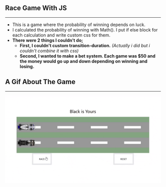 ## Race Game With JS
***
- This is a game where the probability of winning depends on luck.
- I calculated the probability of winning with Math(). I put if else block for each calculation and write custom css for them.
- **There were 2 things I couldn't do;**
    - **First, I couldn't custom  transition-duration.**
    *(Actually i did but i couldn't combine it with css)*
    - **Second, I wanted to make a bet system. Each game was $50 and the money would go up and down depending on winning and losing.**

## A Gif About The Game
***
<img src="game1.gif" width="600px">
